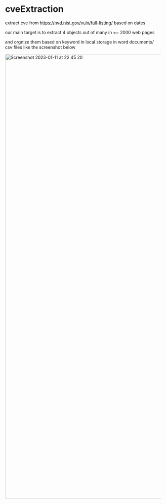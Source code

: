 # cveExtraction
extract cve from https://nvd.nist.gov/vuln/full-listing/ based on dates 

our main target is to extract 4 objects out of many in =~ 2000 web pages

and orgnize them based on keyword in local storage in word documents/ csv files like the screenshot below

<img width="1440" alt="Screenshot 2023-01-11 at 22 45 20" src="https://user-images.githubusercontent.com/82224660/211904062-e30a7efc-2fd3-405d-93eb-16574a17baf6.png">

